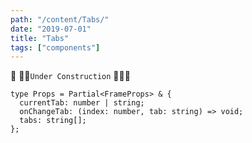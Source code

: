 ```yaml
---
path: "/content/Tabs/"
date: "2019-07-01"
title: "Tabs"
tags: ["components"]
---
```


🚧 👷‍♂️`Under Construction` 👷‍♀️🚧

```tsx
type Props = Partial<FrameProps> & {
  currentTab: number | string;
  onChangeTab: (index: number, tab: string) => void;
  tabs: string[];
};
```
